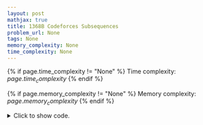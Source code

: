 ```yaml
---
layout: post
mathjax: true
title: 1368B Codeforces Subsequences
problem_url: None
tags: None
memory_complexity: None
time_complexity: None
---
```




{% if page.time_complexity != "None" %}
Time complexity: ${{ page.time_complexity }}$
{% endif %}

{% if page.memory_complexity != "None" %}
Memory complexity: ${{ page.memory_complexity }}$
{% endif %}

<details>
<summary>
<p style="display:inline">Click to show code.</p>
</summary>
```cpp
{% raw %}
using namespace std;
using vi = vector<int>;
using ll = long long;
using predicate = function<bool(int)>;
ll k;
string cf = "codeforces";
const int n = 10;
bool can_distribute(int x)
{
    vi each(n, 1 + x / n);
    x %= n;
    for (int i = 0; i < n and x > 0; ++i, --x)
        each[i] += 1;
    ll kp = 1;
    for (auto y : each)
        kp *= y;
    return kp >= k;
}
int bsearch(int l, int r, predicate p)
{
    while (l < r)
    {
        int mid = l + (r - l) / 2;
        if (p(mid) == true)
            r = mid;
        else
            l = mid + 1;
    }
    return l;
}
int main(void)
{
    cin >> k;
    int ans = bsearch(0, 40 * 10, can_distribute);
    vi each(n, 1 + ans / n);
    ans %= n;
    for (int i = 0; i < n and ans > 0; ++i, --ans)
        each[i] += 1;
    for (int i = 0; i < n; ++i)
    {
        while (each[i]--)
            cout << cf[i];
    }
    cout << endl;
    return 0;
}

{% endraw %}
```
</details>

